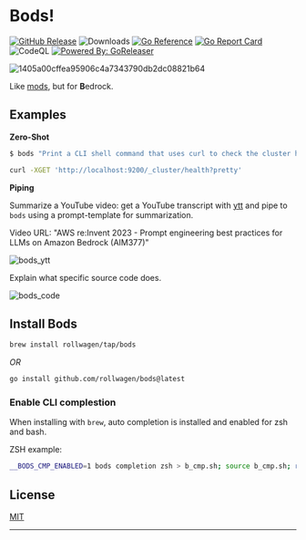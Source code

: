 # Bods!

[![GitHub Release](https://img.shields.io/github/release/rollwagen/bods.svg)](https://github.com/rollwagen/bods/releases)
![Downloads](https://img.shields.io/github/downloads/rollwagen/bods/total)
[![Go Reference](https://pkg.go.dev/badge/github.com/rollwagen/bods.svg)](https://pkg.go.dev/github.com/rollwagen/bods)
[![Go Report Card](https://goreportcard.com/badge/github.com/rollwagen/bods)](https://goreportcard.com/report/github.com/rollwagen/bods)
![CodeQL](https://github.com/rollwagen/bods/workflows/CodeQL/badge.svg)
[![Powered By: GoReleaser](https://img.shields.io/badge/powered%20by-goreleaser-green.svg?style=flat-square)](https://github.com/goreleaser)

![1405a00cffea95906c4a7343790db2dc08821b64](https://github.com/rollwagen/bods/assets/7364201/2c1d4116-6457-41ab-856b-254e6aa6d661)

Like [mods](https://github.com/charmbracelet/mods), but for **B**edrock.

## Examples

**Zero-Shot**

```sh
$ bods "Print a CLI shell command that uses curl to check the cluster health of an OpenSearch endpoint listening on port 9200"

curl -XGET 'http://localhost:9200/_cluster/health?pretty'

```

**Piping**

Summarize a YouTube video: get a YouTube transcript with [ytt](https://github.com/rollwagen/hacks/tree/main/youtube-transcript) and pipe to `bods` using a prompt-template for summarization.

Video URL: "AWS re:Invent 2023 - Prompt engineering best practices for LLMs on Amazon Bedrock (AIM377)"

![bods_ytt](https://github.com/rollwagen/bods/assets/7364201/cff9bb2e-aee0-4119-ac55-96eddd1d85dc)


Explain what specific source code does.

![bods_code](https://github.com/rollwagen/bods/assets/7364201/5ffb3de5-372f-44fa-982a-f211136fa581)




## Install Bods

```sh
brew install rollwagen/tap/bods
```
_OR_

```sh
go install github.com/rollwagen/bods@latest
```
### Enable CLI complestion

When installing with `brew`, auto completion is installed and enabled for zsh and bash.

ZSH example:

```sh
__BODS_CMP_ENABLED=1 bods completion zsh > b_cmp.sh; source b_cmp.sh; rm b_cmp.sh
```

## License

[MIT](https://github.com/rollwagen/bods/raw/main/LICENSE)

---
